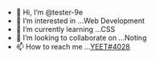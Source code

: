 - 👋 Hi, I’m @tester-9e
- 👀 I’m interested in ...Web Development
- 🌱 I’m currently learning ...CSS
- 💞️ I’m looking to collaborate on ...Noting
- 📫 How to reach me ...[YEET#4028](https://discord.com)

<!---
tester-9e/tester-9e is a ✨ special ✨ repository because its `README.md` (this file) appears on your GitHub profile.
You can click the Preview link to take a look at your changes.
--->

